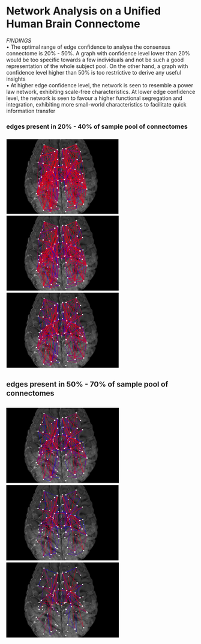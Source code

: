 # Network Analysis on a Unified Human Brain Connectome

*FINDINGS*<br/>
•	The optimal range of edge confidence to analyse the consensus connectome is 20% - 50%. A graph with confidence level lower than 20% would be too specific towards a few individuals and not be such a good representation of the whole subject pool. On the other hand, a graph with confidence level higher than 50% is too restrictive to derive any useful insights<br/>
•	At higher edge confidence level, the network is seen to resemble a power law network, exhibiting scale-free characteristics. At lower edge confidence level, the network is seen to favour a higher functional segregation and integration, exhibiting more small-world characteristics to facilitate quick information transfer

<div>
  <h3>edges present in 20% - 40% of sample pool of connectomes<h3/>
  <img src="/2020_CHAN_Jingwei/results/brain_img/brain_20.PNG" width="300" />
  <img src="/2020_CHAN_Jingwei/results/brain_img/brain_30.PNG" width="300" />
  <img src="/2020_CHAN_Jingwei/results/brain_img/brain_40.PNG" width="300" />
<div/>
<div>
  <h3>edges present in 50% - 70% of sample pool of connectomes<h3/>
  <img src="/2020_CHAN_Jingwei/results/brain_img/brain_50.PNG" width="300" />
  <img src="/2020_CHAN_Jingwei/results/brain_img/brain_60.PNG" width="300" />
  <img src="/2020_CHAN_Jingwei/results/brain_img/brain_70.PNG" width="300" />
<div/>
